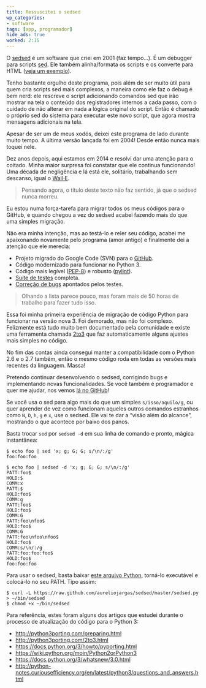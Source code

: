 ```yaml
---
title: Ressuscitei o sedsed
wp_categories:
- software
tags: [app, programador]
hide_ads: true
worked: 2:15
---
```


O [sedsed](http://aurelio.net/projects/sedsed/) é um software que criei em 2001 (faz tempo…). É um debugger para scripts [sed](http://aurelio.net/sed/). Ele também alinha/formata os scripts e os converte para HTML ([veja um exemplo](http://sed.sourceforge.net/local/games/sokoban.sed.html)).

Tenho bastante orgulho deste programa, pois além de ser muito útil para quem cria scripts sed mais complexos, a maneira como ele faz o debug é bem nerd: ele rescreve o script adicionando comandos sed que irão mostrar na tela o conteúdo dos registradores internos a cada passo, com o cuidado de não alterar em nada a lógica original do script. Então é chamado o próprio sed do sistema para executar este novo script, que agora mostra mensagens adicionais na tela.

Apesar de ser um de meus xodós, deixei este programa de lado durante muito tempo. A última versão lançada foi em 2004! Desde então nunca mais toquei nele.

Dez anos depois, aqui estamos em 2014 e resolvi dar uma atenção para o coitado. Minha maior surpresa foi constatar que ele continua funcionando! Uma década de negligência e lá está ele, solitário, trabalhando sem descanso, igual o [Wall·E](http://pt.wikipedia.org/wiki/WALL%C2%B7E).

> Pensando agora, o título deste texto não faz sentido, já que o sedsed nunca morreu.

Eu estou numa força-tarefa para migrar todos os meus códigos para o GitHub, e quando chegou a vez do sedsed acabei fazendo mais do que uma simples migração.

Não era minha intenção, mas ao testá-lo e reler seu código, acabei me apaixonando novamente pelo programa (amor antigo) e finalmente dei a atenção que ele merecia:

- Projeto migrado do Google Code (SVN) para o [GitHub](https://github.com/aureliojargas/sedsed).
- Código modernizado para funcionar no Python 3.
- Código mais legível ([PEP-8](http://legacy.python.org/dev/peps/pep-0008/)) e robusto ([pylint](http://www.pylint.org/)).
- [Suíte de testes](https://github.com/aureliojargas/sedsed/tree/master/test) completa.
- [Correção de bugs](https://github.com/aureliojargas/sedsed/issues?page=1&state=closed) apontados pelos testes.

> Olhando a lista parece pouco, mas foram mais de 50 horas de trabalho para fazer tudo isso.

Essa foi minha primeira experiência de migração de código Python para funcionar na versão nova 3. Foi demorado, mas não foi complexo. Felizmente está tudo muito bem documentado pela comunidade e existe uma ferramenta chamada [2to3](https://docs.python.org/2/library/2to3.html) que faz automaticamente alguns ajustes mais simples no código.

No fim das contas ainda consegui manter a compatibilidade com o Python 2.6 e o 2.7 também, então o mesmo código roda em todas as versões mais recentes da linguagem. Massa!

Pretendo continuar desenvolvendo o sedsed, corrigindo bugs e implementando novas funcionalidades. Se você também é programador e quer me ajudar, nos vemos [lá no GitHub](https://github.com/aureliojargas/sedsed)!

Se você usa o sed para algo mais do que um simples `s/isso/aquilo/g`, ou quer aprender de vez como funcionam aqueles outros comandos estranhos como `N`, `D`, `h`, `g` e `x`, use o sedsed. Ele vai te dar a “visão além do alcance”, mostrando o que acontece por baixo dos panos.

Basta trocar `sed` por `sedsed -d` em sua linha de comando e pronto, mágica instantânea:

```console
$ echo foo | sed 'x; g; G; G; s/\n/:/g'
foo:foo:foo

$ echo foo | sedsed -d 'x; g; G; G; s/\n/:/g'
PATT:foo$
HOLD:$
COMM:x
PATT:$
HOLD:foo$
COMM:g
PATT:foo$
HOLD:foo$
COMM:G
PATT:foo\nfoo$
HOLD:foo$
COMM:G
PATT:foo\nfoo\nfoo$
HOLD:foo$
COMM:s/\n/:/g
PATT:foo:foo:foo$
HOLD:foo$
foo:foo:foo
```

Para usar o sedsed, basta baixar [este arquivo Python](https://raw.github.com/aureliojargas/sedsed/master/sedsed.py), torná-lo executável e colocá-lo no seu PATH. Tipo assim:

```console
$ curl -L https://raw.github.com/aureliojargas/sedsed/master/sedsed.py > ~/bin/sedsed
$ chmod +x ~/bin/sedsed
```

Para referência, estes foram alguns dos artigos que estudei durante o processo de atualização do código para o Python 3:

- <http://python3porting.com/preparing.html>
- <http://python3porting.com/2to3.html>
- <https://docs.python.org/3/howto/pyporting.html>
- <https://wiki.python.org/moin/Python2orPython3>
- <https://docs.python.org/3/whatsnew/3.0.html>
- <http://python-notes.curiousefficiency.org/en/latest/python3/questions_and_answers.html>
